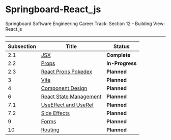 # Springboard-React_js
Springboard Software Engineering Career Track: Section 12 - Building View: React.js

---
| Subsection | Title                                                  | Status             |
| ---------- | ------------------------------------------------------ | ------------------ |
| 2.1        | [JSX](./02_1-JSX/)                                     | <b>Complete</b>    |
| 2.2        | [Props](./02_2-Props/)                                 | <b>In-Progress</b> |
| 2.3        | [React Props Pokedex](./02_3-React_Props_Pokedex/)     | <b>Planned</b>     |
| 3          | [Vite](./03-Vite/)                                     | <b>Planned</b>     |
| 4          | [Component Design](./04-Component_Design/)             | <b>Planned</b>     |
| 6          | [React State Management](./06-React_State_Management/) | <b>Planned</b>     |
| 7.1        | [UseEffect and UseRef](./07_1-UseEffect_and_UseRef/)   | <b>Planned</b>     |
| 7.2        | [Side Effects](./07_2-Side_Effects/)                   | <b>Planned</b>     |
| 9          | [Forms](./09-Forms/)                                   | <b>Planned</b>     |
| 10         | [Routing](./10-Routing/)                               | <b>Planned</b>     |